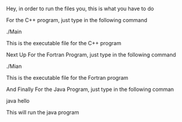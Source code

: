 Hey, in order to run the files you, this is what you have to do

For the C++ program, just type in the following command

./Main

This is the executable file for the C++ program

Next Up
For the Fortran Program, just type in the following command

./Mian

This is the executable file for the Fortran program

And Finally
For the Java Program, just type in the following comman

java hello

This will run the java program
